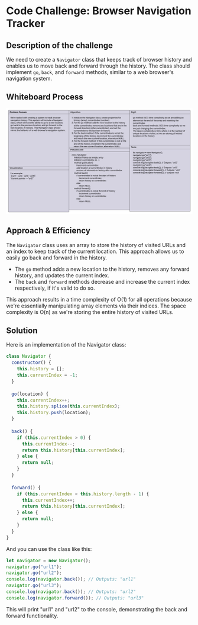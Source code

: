 # Code Challenge: Browser Navigation Tracker

## Description of the challenge

We need to create a `Navigator` class that keeps track of browser history and enables us to move back and forward through the history. The class should implement `go`, `back`, and `forward` methods, similar to a web browser's navigation system.

## Whiteboard Process

![Navigator Class Design](./Navigator.jpeg)

## Approach & Efficiency

The `Navigator` class uses an array to store the history of visited URLs and an index to keep track of the current location. This approach allows us to easily go back and forward in the history.

- The `go` method adds a new location to the history, removes any forward history, and updates the current index.
- The `back` and `forward` methods decrease and increase the current index respectively, if it's valid to do so.

This approach results in a time complexity of O(1) for all operations because we're essentially manipulating array elements via their indices. The space complexity is O(n) as we're storing the entire history of visited URLs.

## Solution

Here is an implementation of the Navigator class:

```javascript
class Navigator {
  constructor() {
    this.history = [];
    this.currentIndex = -1;
  }

  go(location) {
    this.currentIndex++;
    this.history.splice(this.currentIndex);
    this.history.push(location);
  }

  back() {
    if (this.currentIndex > 0) {
      this.currentIndex--;
      return this.history[this.currentIndex];
    } else {
      return null;
    }
  }

  forward() {
    if (this.currentIndex < this.history.length - 1) {
      this.currentIndex++;
      return this.history[this.currentIndex];
    } else {
      return null;
    }
  }
}
```

And you can use the class like this:

```javascript
let navigator = new Navigator();
navigator.go("url1");
navigator.go("url2");
console.log(navigator.back()); // Outputs: "url1"
navigator.go("url3");
console.log(navigator.back()); // Outputs: "url2"
console.log(navigator.forward()); // Outputs: "url3"
```

This will print "url1" and "url2" to the console, demonstrating the back and forward functionality.
